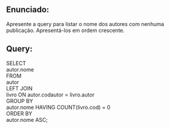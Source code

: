 ## Enunciado:

Apresente a query para listar o nome dos autores com nenhuma publicação. Apresentá-los em ordem crescente.

## Query:

SELECT   
autor.nome  
FROM  
autor  
LEFT JOIN  
livro ON autor.codautor = livro.autor  
GROUP BY   
autor.nome HAVING COUNT(livro.cod) = 0  
ORDER BY  
autor.nome ASC;  
